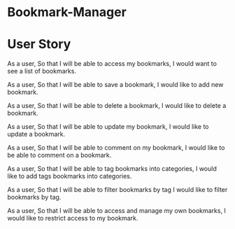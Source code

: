 # Bookmark-Manager

# User Story
As a user,
So that I will be able to access my bookmarks,
I would want to see a list of bookmarks.

As a user,
So that I will be able to save a bookmark,
I would like to add new bookmark.

As a user,
So that I will be able to delete a bookmark,
I would like to delete a bookmark.

As a user,
So that I will be able to update my bookmark,
I would like to update a bookmark.

As a user,
So that I will be able to comment on my bookmark,
I would like to be able to comment on a bookmark.

As a user,
So that I will be able to tag bookmarks into categories,
I would like to add tags bookmarks into categories.

As a user,
So that I will be able to filter bookmarks by tag
I would like to filter bookmarks by tag.

As a user,
So that I will be able to access and manage my own bookmarks,
I would like to restrict access to my bookmark.
